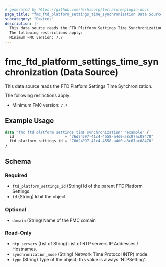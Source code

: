 ```yaml
---
# generated by https://github.com/hashicorp/terraform-plugin-docs
page_title: "fmc_ftd_platform_settings_time_synchronization Data Source - terraform-provider-fmc"
subcategory: "Devices"
description: |-
  This data source reads the FTD Platform Settings Time Synchronization.
  The following restrictions apply:
  Minimum FMC version: 7.7
---
```


# fmc_ftd_platform_settings_time_synchronization (Data Source)

This data source reads the FTD Platform Settings Time Synchronization.

The following restrictions apply:
  - Minimum FMC version: `7.7`

## Example Usage

```terraform
data "fmc_ftd_platform_settings_time_synchronization" "example" {
  id                       = "76d24097-41c4-4558-a4d0-a8c07ac08470"
  ftd_platform_settings_id = "76d24097-41c4-4558-a4d0-a8c07ac08470"
}
```

<!-- schema generated by tfplugindocs -->
## Schema

### Required

- `ftd_platform_settings_id` (String) Id of the parent FTD Platform Settings.
- `id` (String) Id of the object

### Optional

- `domain` (String) Name of the FMC domain

### Read-Only

- `ntp_servers` (List of String) List of NTP servers IP Addresses / Hostnames.
- `synchronization_mode` (String) Network Time Protocol (NTP) mode.
- `type` (String) Type of the object; this value is always 'NTPSetting'.
